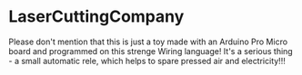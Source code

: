 # LaserCuttingCompany

Please don't mention that this is just a toy made with an Arduino Pro Micro board and programmed on this strenge Wiring language!
It's a serious thing - a small automatic rele, which helps to spare pressed air and electricity!!!

